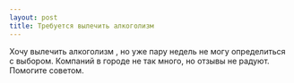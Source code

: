 ```yaml
---
layout: post 
title: Требуется вылечить алкоголизм  
--- 
```

Хочу вылечить алкоголизм , но уже пару недель не могу определиться с выбором. Компаний в городе не так много, но отзывы не радуют. Помогите советом.
